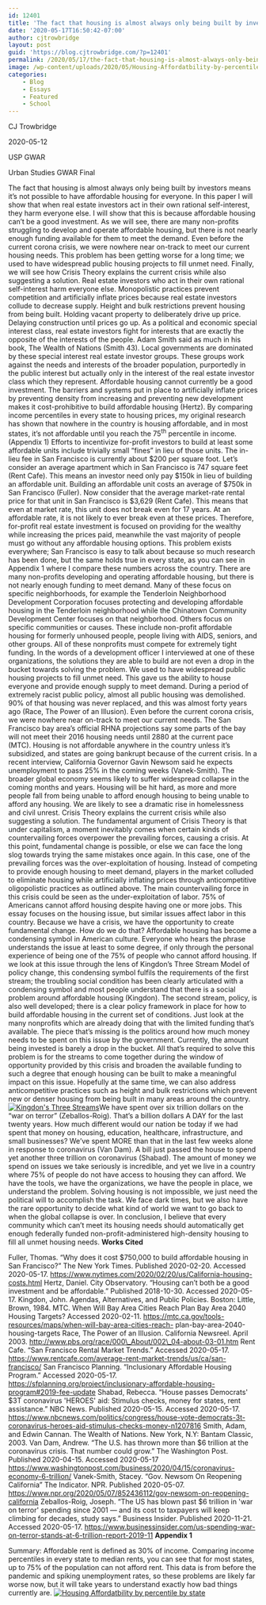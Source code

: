 ```yaml
---
id: 12401
title: 'The fact that housing is almost always only being built by investors means it’s not possible to have affordable housing for everyone.'
date: '2020-05-17T16:50:42-07:00'
author: cjtrowbridge
layout: post
guid: 'https://blog.cjtrowbridge.com/?p=12401'
permalink: /2020/05/17/the-fact-that-housing-is-almost-always-only-being-built-by-investors-means-its-not-possible-to-have-affordable-housing-for-everyone/
image: /wp-content/uploads/2020/05/Housing-Affordatbility-by-percentile-by-state-1.png
categories:
    - Blog
    - Essays
    - Featured
    - School
---
```


CJ Trowbridge

2020-05-12

USP GWAR

Urban Studies GWAR Final

The fact that housing is almost always only being built by investors means it’s not possible to have affordable housing for everyone. In this paper I will show that when real estate investors act in their own rational self-interest, they harm everyone else. I will show that this is because affordable housing can’t be a good investment. As we will see, there are many non-profits struggling to develop and operate affordable housing, but there is not nearly enough funding available for them to meet the demand. Even before the current corona crisis, we were nowhere near on-track to meet our current housing needs. This problem has been getting worse for a long time; we used to have widespread public housing projects to fill unmet need. Finally, we will see how Crisis Theory explains the current crisis while also suggesting a solution. Real estate investors who act in their own rational self-interest harm everyone else. Monopolistic practices prevent competition and artificially inflate prices because real estate investors collude to decrease supply. Height and bulk restrictions prevent housing from being built. Holding vacant property to deliberately drive up price. Delaying construction until prices go up. As a political and economic special interest class, real estate investors fight for interests that are exactly the opposite of the interests of the people. Adam Smith said as much in his book, The Wealth of Nations (Smith 43). Local governments are dominated by these special interest real estate investor groups. These groups work against the needs and interests of the broader population, purportedly in the public interest but actually only in the interest of the real estate investor class which they represent. Affordable housing cannot currently be a good investment. The barriers and systems put in place to artificially inflate prices by preventing density from increasing and preventing new development makes it cost-prohibitive to build affordable housing (Hertz). By comparing income percentiles in every state to housing prices, my original research has shown that nowhere in the country is housing affordable, and in most states, it’s not affordable until you reach the 75<sup>th</sup> percentile in income. (Appendix 1) Efforts to incentivize for-profit investors to build at least some affordable units include trivially small “fines” in lieu of those units. The in-lieu fee in San Francisco is currently about $200 per square foot. Let’s consider an average apartment which in San Francisco is 747 square feet (Rent Cafe). This means an investor need only pay $150k in lieu of building an affordable unit. Building an affordable unit costs an average of $750k in San Francisco (Fuller). Now consider that the average market-rate rental price for that unit in San Francisco is $3,629 (Rent Cafe). This means that even at market rate, this unit does not break even for 17 years. At an affordable rate, it is not likely to ever break even at these prices. Therefore, for-profit real estate investment is focused on providing for the wealthy while increasing the prices paid, meanwhile the vast majority of people must go without any affordable housing options. This problem exists everywhere; San Francisco is easy to talk about because so much research has been done, but the same holds true in every state, as you can see in Appendix 1 where I compare these numbers across the country. There are many non-profits developing and operating affordable housing, but there is not nearly enough funding to meet demand. Many of these focus on specific neighborhoods, for example the Tenderloin Neighborhood Development Corporation focuses protecting and developing affordable housing in the Tenderloin neighborhood while the Chinatown Community Development Center focuses on that neighborhood. Others focus on specific communities or causes. These include non-profit affordable housing for formerly unhoused people, people living with AIDS, seniors, and other groups. All of these nonprofits must compete for extremely tight funding. In the words of a development officer I interviewed at one of these organizations, the solutions they are able to build are not even a drop in the bucket towards solving the problem. We used to have widespread public housing projects to fill unmet need. This gave us the ability to house everyone and provide enough supply to meet demand. During a period of extremely racist public policy, almost all public housing was demolished. 90% of that housing was never replaced, and this was almost forty years ago (Race, The Power of an Illusion). Even before the current corona crisis, we were nowhere near on-track to meet our current needs. The San Francisco bay area’s official RHNA projections say some parts of the bay will not meet their 2016 housing needs until 2880 at the current pace (MTC). Housing is not affordable anywhere in the country unless it’s subsidized, and states are going bankrupt because of the current crisis. In a recent interview, California Governor Gavin Newsom said he expects unemployment to pass 25% in the coming weeks (Vanek-Smith). The broader global economy seems likely to suffer widespread collapse in the coming months and years. Housing will be hit hard, as more and more people fall from being unable to afford enough housing to being unable to afford any housing. We are likely to see a dramatic rise in homelessness and civil unrest. Crisis Theory explains the current crisis while also suggesting a solution. The fundamental argument of Crisis Theory is that under capitalism, a moment inevitably comes when certain kinds of countervailing forces overpower the prevailing forces, causing a crisis. At this point, fundamental change is possible, or else we can face the long slog towards trying the same mistakes once again. In this case, one of the prevailing forces was the over-exploitation of housing. Instead of competing to provide enough housing to meet demand, players in the market colluded to eliminate housing while artificially inflating prices through anticompetitive oligopolistic practices as outlined above. The main countervailing force in this crisis could be seen as the under-exploitation of labor. 75% of Americans cannot afford housing despite having one or more jobs. This essay focuses on the housing issue, but similar issues affect labor in this country. Because we have a crisis, we have the opportunity to create fundamental change. How do we do that? Affordable housing has become a condensing symbol in American culture. Everyone who hears the phrase understands the issue at least to some degree, if only through the personal experience of being one of the 75% of people who cannot afford housing. If we look at this issue through the lens of Kingdon’s Three Stream Model of policy change, this condensing symbol fulfils the requirements of the first stream; the troubling social condition has been clearly articulated with a condensing symbol and most people understand that there is a social problem around affordable housing (Kingdon). The second stream, policy, is also well developed; there is a clear policy framework in place for how to build affordable housing in the current set of conditions. Just look at the many nonprofits which are already doing that with the limited funding that’s available. The piece that’s missing is the politics around how much money needs to be spent on this issue by the government. Currently, the amount being invested is barely a drop in the bucket. All that’s required to solve this problem is for the streams to come together during the window of opportunity provided by this crisis and broaden the available funding to such a degree that enough housing can be built to make a meaningful impact on this issue. Hopefully at the same time, we can also address anticompetitive practices such as height and bulk restrictions which prevent new or denser housing from being built in many areas around the country. [![Kingdon's Three Streams](https://blog.cjtrowbridge.com/wp-content/uploads/2020/05/Kingdons-Three-Streams-1-1.png)](https://blog.cjtrowbridge.com/wp-content/uploads/2020/05/Kingdons-Three-Streams-1-1.png)We have spent over six trillion dollars on the “war on terror” (Zeballos-Roig). That’s a billion dollars A DAY for the last twenty years. How much different would our nation be today if we had spent that money on housing, education, healthcare, infrastructure, and small businesses? We’ve spent MORE than that in the last few weeks alone in response to coronavirus (Van Dam). A bill just passed the house to spend yet another three trillion on coronavirus (Shabad). The amount of money we spend on issues we take seriously is incredible, and yet we live in a country where 75% of people do not have access to housing they can afford. We have the tools, we have the organizations, we have the people in place, we understand the problem. Solving housing is not impossible, we just need the political will to accomplish the task. We face dark times, but we also have the rare opportunity to decide what kind of world we want to go back to when the global collapse is over. In conclusion, I believe that every community which can’t meet its housing needs should automatically get enough federally funded non-profit-administered high-density housing to fill all unmet housing needs. **Works Cited**

Fuller, Thomas. “Why does it cost $750,000 to build affordable housing in San Francisco?” The New York Times. Published 2020-02-20. Accessed 2020-05-17. https://www.nytimes.com/2020/02/20/us/California-housing-costs.html Hertz, Daniel. City Observatory. “Housing can’t both be a good investment and be affordable.” Published 2018-10-30. Accessed 2020-05-17. Kingdon, John. Agendas, Alternatives, and Public Policies. Boston: Little, Brown, 1984. MTC. When Will Bay Area Cities Reach Plan Bay Area 2040 Housing Targets? Accessed 2020-02-11. https://mtc.ca.gov/tools-resources/maps/when-will-bay-area-cities-reach- plan-bay-area-2040-housing-targets Race, The Power of an Illusion. California Newsreel. April 2003. http://www.pbs.org/race/000\_About/002\_04-about-03-01.htm Rent Cafe. “San Francisco Rental Market Trends.” Accessed 2020-05-17. https://www.rentcafe.com/average-rent-market-trends/us/ca/san-francisco/ San Francisco Planning. “Inclusionary Affordable Housing Program.” Accessed 2020-05-17. https://sfplanning.org/project/inclusionary-affordable-housing-program#2019-fee-update Shabad, Rebecca. “House passes Democrats' $3T coronavirus 'HEROES' aid: Stimulus checks, money for states, rent assistance.” NBC News. Published 2020-05-15. Accessed 2020-05-17. https://www.nbcnews.com/politics/congress/house-vote-democrats-3t-coronavirus-heroes-aid-stimulus-checks-money-n1207816 Smith, Adam, and Edwin Cannan. The Wealth of Nations. New York, N.Y: Bantam Classic, 2003. Van Dam, Andrew. “The U.S. has thrown more than $6 trillion at the coronavirus crisis. That number could grow.” The Washington Post. Published 2020-04-15. Accessed 2020-05-17 https://www.washingtonpost.com/business/2020/04/15/coronavirus-economy-6-trillion/ Vanek-Smith, Stacey. “Gov. Newsom On Reopening California” The Indicator. NPR. Published 2020-05-07. https://www.npr.org/2020/05/07/852436112/gov-newsom-on-reopening-california Zeballos-Roig, Joseph. “The US has blown past $6 trillion in 'war on terror' spending since 2001 — and its cost to taxpayers will keep climbing for decades, study says.” Business Insider. Published 2020-11-21. Accessed 2020-05-17. https://www.businessinsider.com/us-spending-war-on-terror-stands-at-6-trillion-report-2019-11 **Appendix 1**

Summary: Affordable rent is defined as 30% of income. Comparing income percentiles in every state to median rents, you can see that for most states, up to 75% of the population can not afford rent. This data is from before the pandemic and spiking unemployment rates, so these problems are likely far worse now, but it will take years to understand exactly how bad things currently are. [![Housing Affordatbility by percentile by state](https://blog.cjtrowbridge.com/wp-content/uploads/2020/05/Housing-Affordatbility-by-percentile-by-state-1-1.png)](https://blog.cjtrowbridge.com/wp-content/uploads/2020/05/Housing-Affordatbility-by-percentile-by-state-1-1.png)